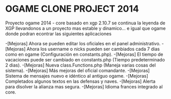 OGAME CLONE PROJECT 2014
=======

Proyecto ogame 2014 - core basado en xgp 2.10.7 se continua la leyenda de XGP llevandonos a un proyecto mas estable y dinamico... e igual que ogame donde podran econtrar las siguientes aplicaciones

-[Mejoras] Ahora se pueden editar los oficiales en el panel administrativo.
-[Mejoras] Ahora los username o nicks pueden ser cambiados cada 7 dias como en ogame (Configuración en constants.php).
-[Mejoras] El tiempo de vacaciones puede ser cambiado en constants.php (Tiempo predeterminado 2 dias).
-[Mejoras] Nueva class.Functions.php (Maneja varias cosas del sistema).
-[Mejoras] Más mejoras del oficial comandante.
-[Mejoras] Sistema de mensajes nuevo e idéntico al antiguo ogame.
-[Mejoras] Completados algunos textos en las defensas y naves.
-[Mejoras] Alerta para disolver la alianza mas segura.
-[Mejoras] Idioma frances integrado al core.
